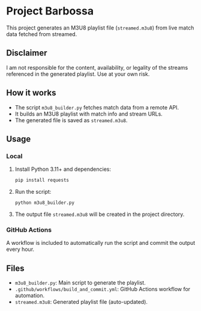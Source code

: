 # Project Barbossa

This project generates an M3U8 playlist file (`streamed.m3u8`) from live match data fetched from streamed.

## Disclaimer
I am not responsible for the content, availability, or legality of the streams referenced in the generated playlist. Use at your own risk.

## How it works
- The script `m3u8_builder.py` fetches match data from a remote API.
- It builds an M3U8 playlist with match info and stream URLs.
- The generated file is saved as `streamed.m3u8`.

## Usage

### Local
1. Install Python 3.11+ and dependencies:
   ```bash
   pip install requests
   ```
2. Run the script:
   ```bash
   python m3u8_builder.py
   ```
3. The output file `streamed.m3u8` will be created in the project directory.

### GitHub Actions
A workflow is included to automatically run the script and commit the output every hour.

## Files
- `m3u8_builder.py`: Main script to generate the playlist.
- `.github/workflows/build_and_commit.yml`: GitHub Actions workflow for automation.
- `streamed.m3u8`: Generated playlist file (auto-updated).


